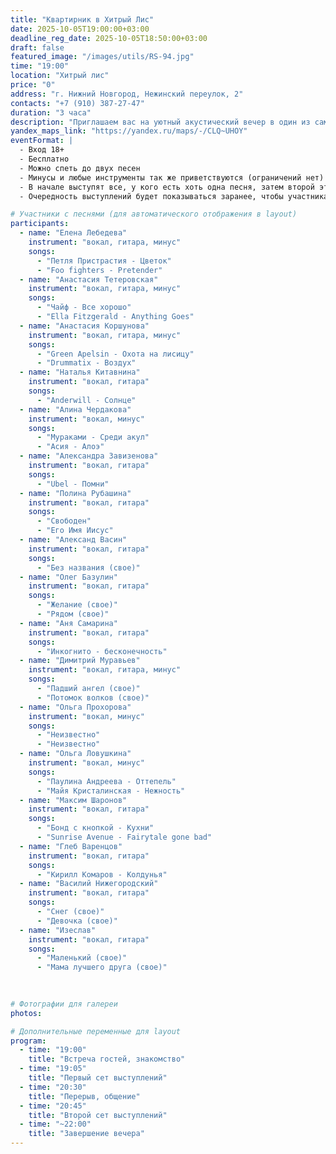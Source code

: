 ```yaml
---
title: "Квартирник в Хитрый Лис"
date: 2025-10-05T19:00:00+03:00
deadline_reg_date: 2025-10-05T18:50:00+03:00
draft: false
featured_image: "/images/utils/RS-94.jpg"
time: "19:00"
location: "Хитрый лис"
price: "0"
address: "г. Нижний Новгород, Нежинский переулок, 2"
contacts: "+7 (910) 387-27-47"
duration: "3 часа"
description: "Приглашаем вас на уютный акустический вечер в один из самых атмосферных баров Нижнего Новгорода"
yandex_maps_link: "https://yandex.ru/maps/-/CLQ~UHOY"
eventFormat: |
  - Вход 18+
  - Бесплатно
  - Можно спеть до двух песен  
  - Минусы и любые инструменты так же приветствуются (ограничений нет)  
  - В начале выступят все, у кого есть хоть одна песня, затем второй этап, где продолжат выступать люди, которые приготовили две песни
  - Очередность выступлений будет показываться заранее, чтобы участникам было спокойнее 🙂  

# Участники с песнями (для автоматического отображения в layout)
participants:
  - name: "Eлена Лебедева"
    instrument: "вокал, гитара, минус"
    songs:
      - "Петля Пристрастия - Цветок"
      - "Foo fighters - Pretender"
  - name: "Анастасия Тетеровская"
    instrument: "вокал, гитара, минус"
    songs:
      - "Чайф - Все хорошо"
      - "Ella Fitzgerald - Anything Goes"
  - name: "Анастасия Коршунова"
    instrument: "вокал, гитара, минус"
    songs:
      - "Green Apelsin - Охота на лисицу"
      - "Drummatix - Воздух"
  - name: "Наталья Китавнина"
    instrument: "вокал, гитара"
    songs:
      - "Anderwill - Солнце"
  - name: "Алина Чердакова"
    instrument: "вокал, минус"
    songs:
      - "Мураками - Среди акул"
      - "Асия - Алоэ"
  - name: "Александра Завизенова"
    instrument: "вокал, гитара"
    songs:
      - "Ubel - Помни"
  - name: "Полина Рубашина"
    instrument: "вокал, гитара"
    songs:
      - "Свободен"
      - "Его Имя Иисус"
  - name: "Александ Васин"
    instrument: "вокал, гитара"
    songs:
      - "Без названия (свое)"
  - name: "Олег Базулин"
    instrument: "вокал, гитара"
    songs:
      - "Желание (свое)"
      - "Рядом (свое)"
  - name: "Аня Самарина"
    instrument: "вокал, гитара"
    songs:
      - "Инкогнито - бесконечность"
  - name: "Димитрий Муравьев"
    instrument: "вокал, гитара, минус"
    songs:
      - "Падший ангел (свое)"
      - "Потомок волков (свое)"
  - name: "Ольга Прохорова"
    instrument: "вокал, минус"
    songs:
      - "Неизвестно"
      - "Неизвестно"
  - name: "Ольга Ловушкина"
    instrument: "вокал, минус"
    songs:
      - "Паулина Андреева - Оттепель"
      - "Майя Кристалинская - Нежность"
  - name: "Максим Шаронов"
    instrument: "вокал, гитара"
    songs:
      - "Бонд с кнопкой - Кухни"
      - "Sunrise Avenue - Fairytale gone bad"
  - name: "Глеб Варенцов"
    instrument: "вокал, гитара"
    songs:
      - "Кирилл Комаров - Колдунья"
  - name: "Василий Нижегородский"
    instrument: "вокал, гитара"
    songs:
      - "Снег (свое)"
      - "Девочка (свое)"
  - name: "Изеслав"
    instrument: "вокал, гитара"
    songs:
      - "Маленький (свое)"
      - "Мама лучшего друга (свое)"
  
  

# Фотографии для галереи
photos:

# Дополнительные переменные для layout
program:
  - time: "19:00"
    title: "Встреча гостей, знакомство"
  - time: "19:05"
    title: "Первый сет выступлений"
  - time: "20:30"
    title: "Перерыв, общение"
  - time: "20:45"
    title: "Второй сет выступлений"
  - time: "~22:00"
    title: "Завершение вечера"
---
```

